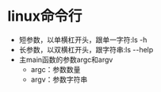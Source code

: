 # linux命令行
- 短参数，以单横杠开头，跟单一字符:ls -h
- 长参数，以双横杠开头，跟字符串:ls --help
- 主main函数的参数argc和argv
	- argc：参数数量
	- argv：参数字符串
